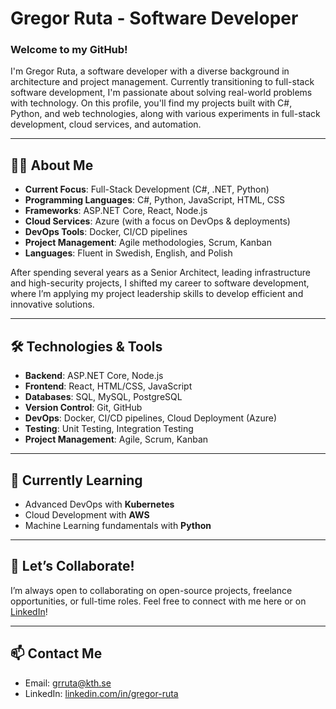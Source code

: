 # Gregor Ruta - Software Developer

### Welcome to my GitHub!

I'm Gregor Ruta, a software developer with a diverse background in architecture and project management. Currently transitioning to full-stack software development, I'm passionate about solving real-world problems with technology. On this profile, you'll find my projects built with C#, Python, and web technologies, along with various experiments in full-stack development, cloud services, and automation.

---

## 👨‍💻 **About Me**

- **Current Focus**: Full-Stack Development (C#, .NET, Python)
- **Programming Languages**: C#, Python, JavaScript, HTML, CSS
- **Frameworks**: ASP.NET Core, React, Node.js
- **Cloud Services**: Azure (with a focus on DevOps & deployments)
- **DevOps Tools**: Docker, CI/CD pipelines
- **Project Management**: Agile methodologies, Scrum, Kanban
- **Languages**: Fluent in Swedish, English, and Polish

After spending several years as a Senior Architect, leading infrastructure and high-security projects, I shifted my career to software development, where I’m applying my project leadership skills to develop efficient and innovative solutions.

---

## 🛠 **Technologies & Tools**

- **Backend**: ASP.NET Core, Node.js
- **Frontend**: React, HTML/CSS, JavaScript
- **Databases**: SQL, MySQL, PostgreSQL
- **Version Control**: Git, GitHub
- **DevOps**: Docker, CI/CD pipelines, Cloud Deployment (Azure)
- **Testing**: Unit Testing, Integration Testing
- **Project Management**: Agile, Scrum, Kanban

---

## 🌱 **Currently Learning**

- Advanced DevOps with **Kubernetes**  
- Cloud Development with **AWS**  
- Machine Learning fundamentals with **Python**  

---

## 🤝 **Let’s Collaborate!**

I’m always open to collaborating on open-source projects, freelance opportunities, or full-time roles. Feel free to connect with me here or on [LinkedIn](https://www.linkedin.com/in/gregor-ruta/)!

---

## 📫 **Contact Me**

- Email: grruta@kth.se  
- LinkedIn: [linkedin.com/in/gregor-ruta](https://www.linkedin.com/in/gregor-ruta/)
